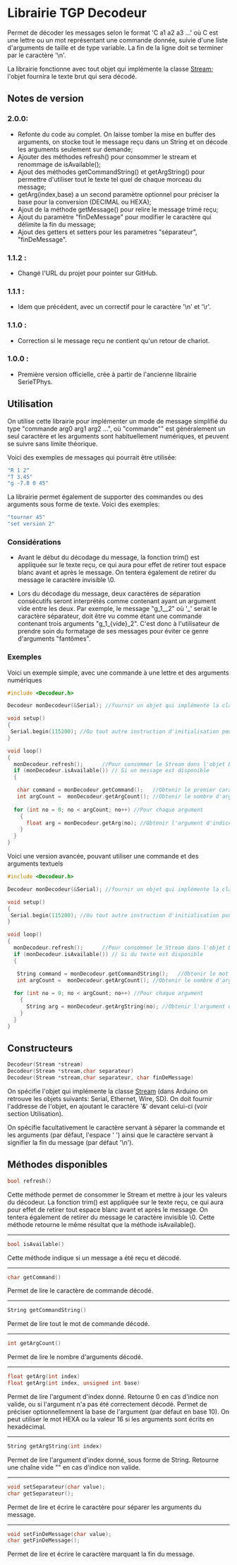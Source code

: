 # Librairie TGP Decodeur

Permet de décoder les messages selon le format 'C a1 a2 a3 ...' où C est une lettre ou un mot représentant une commande donnée, suivie d'une liste d'arguments de taille et de type variable. La fin de la ligne doit se terminer par le caractère '\n'.

La librairie fonctionne avec tout objet qui implémente la classe [Stream](https://www.arduino.cc/reference/en/language/functions/communication/stream/); l'objet fournira le texte brut qui sera décodé.

## Notes de version

### 2.0.0:
- Refonte du code au complet. On laisse tomber la mise en buffer des arguments, on stocke tout le message reçu dans un String et on décode les arguments seulement sur demande;
- Ajouter des méthodes refresh() pour consommer le stream et renommage de isAvailable();
- Ajout des méthodes getCommandString() et getArgString() pour permettre d'utiliser tout le texte tel quel de chaque morceau du message;
- getArg(index,base) a un second paramètre optionnel pour préciser la base pour la conversion (DECIMAL ou HEXA);
- Ajout de la méthode getMessage() pour relire le message trimé reçu;
- Ajout du paramètre "finDeMessage" pour modifier le caractère qui délimite la fin du message;
- Ajout des getters et setters pour les parametres "séparateur", "finDeMessage".

### 1.1.2 :
- Changé l'URL du projet pour pointer sur GitHub.

### 1.1.1 :
- Idem que précédent, avec un correctif pour le caractère '\n' et '\r'.

### 1.1.0 :
- Correction si le message reçu ne contient qu'un retour de chariot.

### 1.0.0 :
- Première version officielle, crée à partir de l'ancienne librairie SerieTPhys.




## Utilisation

On utilise cette librairie pour implémenter un mode de message simplifié du type "commande arg0 arg1 arg2 ...", où "commande"" est généralement un seul caractère et les arguments sont habituellement numériques, et peuvent se suivre sans limite théorique.

Voici des exemples de messages qui pourrait être utilisée:
```cpp
"R 1 2"
"T 3.45"
"g -7.8 0 45"
```
La librairie permet également de supporter des commandes ou des arguments sous forme de texte. Voici des exemples:
```cpp
"tourner 45"
"set version 2"
```
### Considérations

- Avant le début du décodage du message, la fonction trim() est appliquée sur le texte reçu, ce qui aura pour effet de retirer tout espace blanc avant et après le message. On tentera également de retirer du message le caractère invisible \0.

- Lors du décodage du message, deux caractères de séparation consécutifs seront interprétés comme contenant ayant un argument vide entre les deux. Par exemple, le message "g\_1\_\_2" où '\_' serait le caractère séparateur, doit être vu comme étant une commande contenant trois arguments "g\_1\_{vide}\_2". C'est donc à l'utilisateur de prendre soin du formatage de ses messages pour éviter ce genre d'arguments "fantômes".


### Exemples

Voici un exemple simple, avec une commande à une lettre et des arguments numériques
```cpp
#include <Decodeur.h> 

Decodeur monDecodeur(&Serial); //fournir un objet qui implémente la classe Stream

void setup()
{
 Serial.begin(115200); //Ou tout autre instruction d'initialisation pour le port de communication
}

void loop()
{
  monDecodeur.refresh();      //Pour consommer le Stream dans l'objet Décodeur.
  if (monDecodeur.isAvailable()) // Si un message est disponible
  {

   char command = monDecodeur.getCommand();   //Obtenir le premier caractère de commande décodé
   int argCount =  monDecodeur.getArgCount(); //Obtenir le nombre d'arguments décodé.
    
  for (int no = 0; no < argCount; no++) //Pour chaque argument
    {
      float arg = monDecodeur.getArg(no); //Obtenir l'argument d'indice 'no'
    }
  }
}

```

Voici une version avancée, pouvant utiliser une commande et des arguments textuels
```cpp
#include <Decodeur.h> 

Decodeur monDecodeur(&Serial); //fournir un objet qui implémente la classe Stream

void setup()
{
 Serial.begin(115200); //Ou tout autre instruction d'initialisation pour le port de communication
}

void loop()
{
  monDecodeur.refresh();      //Pour consommer le Stream dans l'objet Décodeur.
  if (monDecodeur.isAvailable()) // Si du texte est disponible
  {

   String command = monDecodeur.getCommandString();   //Obtenir le mot de commande décodé
   int argCount =  monDecodeur.getArgCount(); //Obtenir le nombre d'arguments décodé.
    
  for (int no = 0; no < argCount; no++) //Pour chaque argument
    {
      String arg = monDecodeur.getArgString(no); //Obtenir l'argument d'indice 'no' sous forme de texte
    }
  }
}

```

## Constructeurs
```cpp
Decodeur(Stream *stream)
Decodeur(Stream *stream,char separateur)
Decodeur(Stream *stream,char separateur, char finDeMessage)
```
On spécifie l'objet qui implémente la classe [Stream](https://www.arduino.cc/reference/en/language/functions/communication/stream/) (dans Arduino on retrouve les objets suivants: Serial, Ethernet, Wire, SD). On doit fournir l'addresse de l'objet, en ajoutant le caractère '&' devant celui-ci (voir section Utilisation).

On spécifie facultativement le caractère servant à séparer la commande et les arguments (par défaut, l'espace ' ') ainsi que le caractère servant à signifier la fin du message (par défaut '\n').

## Méthodes disponibles

```cpp
bool refresh()
```
Cette méthode permet de consommer le Stream et mettre à jour les valeurs du décodeur. La fonction trim() est appliquée sur le texte reçu, ce qui aura pour effet de retirer tout espace blanc avant et après le message. On tentera également de retirer du message le caractère invisible \0. Cette méthode retourne le même résultat que la méthode isAvailable().

---
```cpp
bool isAvailable()
```
Cette méthode indique si un message a été reçu et décodé.

---
```cpp
char getCommand()
```
Permet de lire le caractère de commande décodé.

---
```cpp
String getCommandString()
```
Permet de lire tout le mot de commande décodé.

---
```cpp
int getArgCount()
```
Permet de lire le nombre d'arguments décodé.

---

```cpp
float getArg(int index)
float getArg(int index, unsigned int base)
```
Permet de lire l'argument d'index donné. Retourne 0 en cas d'indice non valide, ou si l'argument n'a pas été correctement décodé. Permet de préciser optionnellemnent la base de l'argument (par défaut en base 10). On peut utiliser le mot HEXA ou la valeur 16 si les arguments sont écrits en hexadécimal.

---

```cpp
String getArgString(int index)
```
Permet de lire l'argument d'index donné, sous forme de String. Retourne une chaîne vide "" en cas d'indice non valide.


---
```cpp
void setSeparateur(char value);
char getSeparateur();
```
Permet de lire et écrire le caractère pour séparer les arguments du message.


---
```cpp
void setFinDeMessage(char value);
char getFinDeMessage();
```
Permet de lire et écrire le caractère marquant la fin du message.
